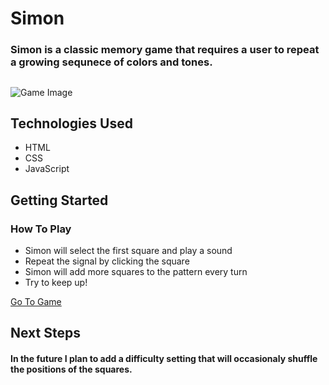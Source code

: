 # Simon

### Simon is a classic memory game that requires a user to repeat a growing sequnece of colors and tones.

## 
![Game Image](//i.imgur.com/V2sEOxu.jpg)

## Technologies Used
- HTML
- CSS
- JavaScript

## Getting Started
### How To Play
- Simon will select the first square and play a sound
- Repeat the signal by clicking the square
- Simon will add more squares to the pattern every turn
- Try to keep up!

[Go To Game](https://hink123.github.io/simon/)

## Next Steps
#### In the future I plan to add a difficulty setting that will occasionaly shuffle the positions of the squares.


